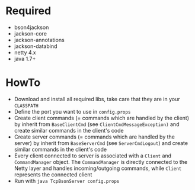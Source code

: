# Required
* bson4jackson
* jackson-core
* jackson-annotations
* jackson-databind
* netty 4.x
* java 1.7+

# HowTo
* Download and install all required libs, take care that they are in your <code>CLASSPATH</code>
* Define the port you want to use in <code>config.props</code>
* Create client commands (= commands which are handled by the client) by inherit from <code>BaseClientCmd</code> (see <code>ClientCmdMessageException)</code> and create similar commands in the client's code
* Create server commands (= commands which are handled by the server) by inherit from <code>BaseServerCmd</code> (see <code>ServerCmdLogout</code>) and create similar commands in the client's code
* Every client connected to server is associated with a <code>Client</code> and <code>CommandManager</code> object. The <code>CommandManager</code> is directly connected to the Netty layer and handles incoming/outgoing commands, while <code>Client</code> represents the connected client
* Run with <code>java TcpBsonServer config.props</code>
